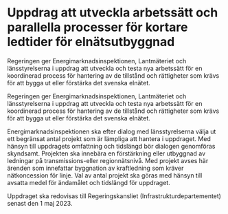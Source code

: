 # Uppdrag att utveckla arbetssätt och parallella processer för kortare ledtider för elnätsutbyggnad

Regeringen ger Energimarknadsinspektionen, Lantmäteriet och länsstyrelserna i uppdrag att utveckla och testa nya arbetssätt för en koordinerad process för hantering av de tillstånd och rättigheter som krävs för att bygga ut eller förstärka det svenska elnätet.

Regeringen ger Energimarknadsinspektionen, Lantmäteriet och länsstyrelserna i uppdrag att utveckla och testa nya arbetssätt för en koordinerad process för hantering av de tillstånd och rättigheter som krävs för att bygga ut eller förstärka det svenska elnätet.

Energimarknadsinspektionen ska efter dialog med länsstyrelserna välja ut ett begränsat antal projekt som är lämpliga att hantera i uppdraget. Med hänsyn till uppdragets omfattning och tidslängd bör dialogen genomföras skyndsamt. Projekten ska innebära en förstärkning eller utbyggnad av ledningar på transmissions-eller regionnätsnivå. Med projekt avses här ärenden som innefattar byggnation av kraftledning som kräver nätkoncession för linje. Val av antal projekt ska göras med hänsyn till avsatta medel för ändamålet och tidslängd för uppdraget.

Uppdraget ska redovisas till Regeringskansliet (Infrastrukturdepartementet) senast den 1 maj 2023.
